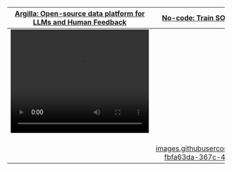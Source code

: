 |                                     [Argilla: Open-source data platform for LLMs and Human Feedback](https://github.com/argilla-io/argilla)                                      |                                  [No-code: Train SOTA NLP models using AutoTrain](https://www.argilla.io/blog/argilla-meets-autotrain)                                   |                                      [Huggin Face Spaces: Deploy Argilla on Spaces](https://huggingface.co/new-space?template=argilla/argilla-template-space)                                       |
| :-------------------------------------------------------------------------------------------------------------------------------------------------: | :-------------------------------------------------------------------------------------------------------------------------------------------------: | :-------------------------------------------------------------------------------------------------------------------------------------------------: |
| <video width="320" height="240" controls><source src="https://user-images.githubusercontent.com/1107111/223220683-fbfa63da-367c-4cfa-bda5-66f47413b6b0.mp4" type="video/mp4">
</video>  | https://user-images.githubusercontent.com/1107111/223220683-fbfa63da-367c-4cfa-bda5-66f47413b6b0.mp4 | https://user-images.githubusercontent.com/1107111/223220683-fbfa63da-367c-4cfa-bda5-66f47413b6b0.mp4 |
